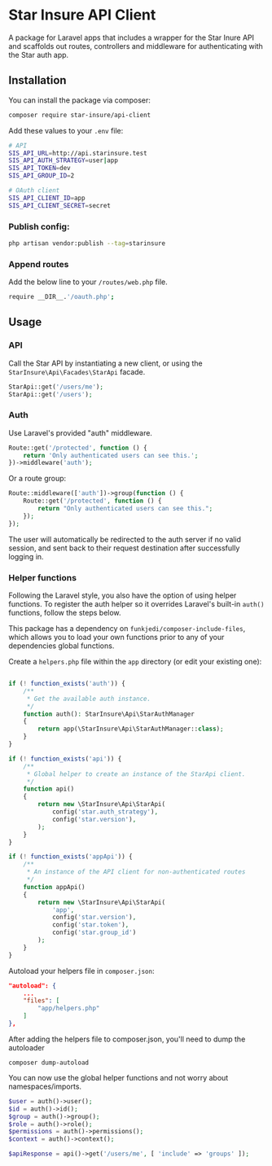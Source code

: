 # Star Insure API Client

A package for Laravel apps that includes a wrapper for the Star Inure API and scaffolds out routes, controllers and middleware for authenticating with the Star auth app.

## Installation

You can install the package via composer:

```sh
composer require star-insure/api-client
```

Add these values to your `.env` file:
```sh
# API
SIS_API_URL=http://api.starinsure.test
SIS_API_AUTH_STRATEGY=user|app
SIS_API_TOKEN=dev
SIS_API_GROUP_ID=2

# OAuth client
SIS_API_CLIENT_ID=app
SIS_API_CLIENT_SECRET=secret
```

### Publish config:
```sh
php artisan vendor:publish --tag=starinsure
```

### Append routes
Add the below line to your `/routes/web.php` file.
```sh
require __DIR__.'/oauth.php';
```

## Usage

### API
Call the Star API by instantiating a new client, or using the `StarInsure\Api\Facades\StarApi` facade.
```php
StarApi::get('/users/me');
StarApi::get('/users');
```

### Auth
Use Laravel's provided "auth" middleware.
```php
Route::get('/protected', function () {
    return 'Only authenticated users can see this.';
})->middleware('auth');
```

Or a route group:
```php
Route::middleware(['auth'])->group(function () {
    Route::get('/protected', function () {
        return "Only authenticated users can see this.";
    });
});
```

The user will automatically be redirected to the auth server if no valid session, and sent back to their request destination after successfully logging in.

### Helper functions
Following the Laravel style, you also have the option of using helper functions. To register the auth helper so it overrides Laravel's built-in `auth()` functions, follow the steps below.

This package has a dependency on `funkjedi/composer-include-files`, which allows you to load your own functions prior to any of your dependencies global functions.

Create a `helpers.php` file within the `app` directory (or edit your existing one):
```php

if (! function_exists('auth')) {
    /**
     * Get the available auth instance.
     */
    function auth(): StarInsure\Api\StarAuthManager
    {
        return app(\StarInsure\Api\StarAuthManager::class);
    }
}

if (! function_exists('api')) {
    /**
     * Global helper to create an instance of the StarApi client.
     */
    function api()
    {
        return new \StarInsure\Api\StarApi(
            config('star.auth_strategy'),
            config('star.version'),
        );
    }
}

if (! function_exists('appApi')) {
    /**
     * An instance of the API client for non-authenticated routes
     */
    function appApi()
    {
        return new \StarInsure\Api\StarApi(
            'app',
            config('star.version'),
            config('star.token'),
            config('star.group_id')
        );
    }
}


```

Autoload your helpers file in `composer.json`:
```json
"autoload": {
    ...
    "files": [
        "app/helpers.php"
    ]
},
```

After adding the helpers file to composer.json, you'll need to dump the autoloader
```
composer dump-autoload
```

You can now use the global helper functions and not worry about namespaces/imports.
```php
$user = auth()->user();
$id = auth()->id();
$group = auth()->group();
$role = auth()->role();
$permissions = auth()->permissions();
$context = auth()->context();

$apiResponse = api()->get('/users/me', [ 'include' => 'groups' ]);
```
